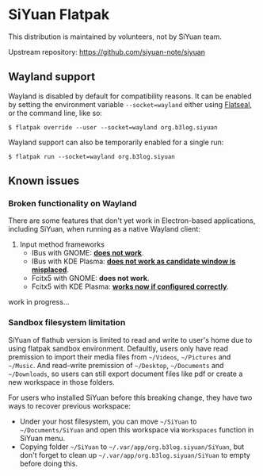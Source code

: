 # SiYuan Flatpak

This distribution is maintained by volunteers, not by SiYuan team.

Upstream repository: https://github.com/siyuan-note/siyuan

## Wayland support

Wayland is disabled by default for compatibility reasons. It can be enabled by setting the environment variable `--socket=wayland` either using [Flatseal](https://flathub.org/apps/com.github.tchx84.Flatseal), or the command line, like so:

```
$ flatpak override --user --socket=wayland org.b3log.siyuan
```

Wayland support can also be temporarily enabled for a single run:

```
$ flatpak run --socket=wayland org.b3log.siyuan
```

## Known issues

### Broken functionality on Wayland

There are some features that don't yet work in Electron-based applications, including SiYuan, when running as a native Wayland client:

1. Input method frameworks
    * IBus with GNOME: **[does not work](https://github.com/flathub/md.obsidian.Obsidian/issues/317)**.
    * IBus with KDE Plasma: **[does not work as candidate window is misplaced](https://discuss.kde.org/t/ibus-candidate-window-is-misplaced-for-some-apps/3579)**.
    * Fcitx5 with GNOME: **does not work**.
    * Fcitx5 with KDE Plasma: **[works now if configured correctly](https://fcitx-im.org/wiki/Using_Fcitx_5_on_Wayland#KDE%20Plasma)**.

work in progress…

### Sandbox filesystem limitation

SiYuan of flathub version is limited to read and write to user's home due to 
using flatpak sandbox environment. Defaultly, users only have read premission 
to import their media files from `~/Videos`,
`~/Pictures` and `~/Music`. And read-write premission of `~/Desktop`, `~/Documents` 
and `~/Downloads`, so users can still export document files like pdf or create 
a new workspace in those folders.

For users who installed SiYuan before this breaking change, they have two ways 
to recover previous workspace:

- Under your host filesystem, you can move `~/SiYuan` to `~/Documents/SiYuan` 
  and open this workspace via `Workspaces` function in SiYuan menu.
- Copying folder `~/SiYuan` to `~/.var/app/org.b3log.siyuan/SiYuan`, 
  but don't forget to clean up `~/.var/app/org.b3log.siyuan/SiYuan` to empty 
  before doing this.

